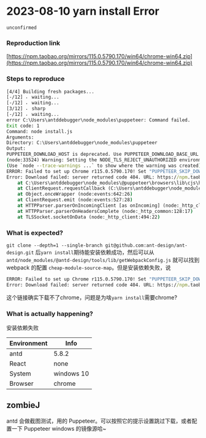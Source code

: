 # 2023-08-10 yarn install Error

`unconfirmed`

### Reproduction link

[https://npm.taobao.org/mirrors/115.0.5790.170/win64/chrome-win64.zip](https://npm.taobao.org/mirrors/115.0.5790.170/win64/chrome-win64.zip)

### Steps to reproduce

```cmd
[4/4] Building fresh packages...
[-/12] ⠄ waiting...
[-/12] ⠄ waiting...
[3/12] ⠄ sharp
[-/12] ⠄ waiting...
error C:\Users\antddebugger\node_modules\puppeteer: Command failed.
Exit code: 1
Command: node install.js
Arguments:
Directory: C:\Users\antddebugger\node_modules\puppeteer
Output:
PUPPETEER_DOWNLOAD_HOST is deprecated. Use PUPPETEER_DOWNLOAD_BASE_URL instead.
(node:33524) Warning: Setting the NODE_TLS_REJECT_UNAUTHORIZED environment variable to '0' makes TLS connections and HTTPS requests insecure by disabling certificate verification.
(Use `node --trace-warnings ...` to show where the warning was created)
ERROR: Failed to set up Chrome r115.0.5790.170! Set "PUPPETEER_SKIP_DOWNLOAD" env variable to skip download.
Error: Download failed: server returned code 404. URL: https://npm.taobao.org/mirrors/115.0.5790.170/win64/chrome-win64.zip
    at C:\Users\antddebugger\node_modules\@puppeteer\browsers\lib\cjs\httpUtil.js:102:31
    at ClientRequest.requestCallback (C:\Users\antddebugger\node_modules\@puppeteer\browsers\lib\cjs\httpUtil.js:79:13)
    at Object.onceWrapper (node:events:642:26)
    at ClientRequest.emit (node:events:527:28)
    at HTTPParser.parserOnIncomingClient [as onIncoming] (node:_http_client:631:27)
    at HTTPParser.parserOnHeadersComplete (node:_http_common:128:17)
    at TLSSocket.socketOnData (node:_http_client:494:22)
```

### What is expected?

`git clone --depth=1 --single-branch git@github.com:ant-design/ant-design.git` 后`yarn install`期待能安装依赖成功，然后可以从 `antd/node_modules/@antd-design/tools/lib/getWebpackConfig.js` 就可以找到 webpack 的配置 `cheap-module-source-map`。但是安装依赖失败，说

```cmd
ERROR: Failed to set up Chrome r115.0.5790.170! Set "PUPPETEER_SKIP_DOWNLOAD" env variable to skip download.
Error: Download failed: server returned code 404. URL: https://npm.taobao.org/mirrors/115.0.5790.170/win64/chrome-win64.zip
```

这个链接确实下载不了chrome，问题是为啥`yarn install`需要chrome?

### What is actually happening?

安装依赖失败

| Environment | Info       |
| ----------- | ---------- |
| antd        | 5.8.2      |
| React       | none       |
| System      | windows 10 |
| Browser     | chrome     |

<!-- generated by ant-design-issue-helper. DO NOT REMOVE -->

## zombieJ

antd 会做截图测试，用的 Puppeteer。可以按照它的提示设置跳过下载，或者配置一下 Puppeteer windows 的镜像源哈~
